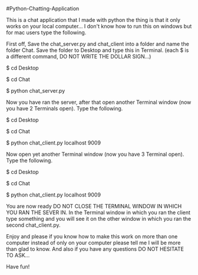 #Python-Chatting-Application

This is a chat application that I made with python the thing is that it only works on your local computer... I don't know how to run this on windows but for mac users type the following.

First off, Save the chat_server.py and chat_client into a folder and name the folder Chat. Save the folder to Desktop and type this in Terminal. (each $ is a different command, DO NOT WRITE THE DOLLAR SIGN...)

$ cd Desktop

$ cd Chat

$ python chat_server.py

Now you have ran the server, after that open another Terminal window (now you have 2 Terminals open). Type the following.

$ cd Desktop

$ cd Chat

$ python chat_client.py localhost 9009

Now open yet another Terminal window (now you have 3 Terminal open). Type the following.

$ cd Desktop

$ cd Chat

$ python chat_client.py localhost 9009

You are now ready DO NOT CLOSE THE TERMINAL WINDOW IN WHICH YOU RAN THE SEVER IN. In the Terminal window in which you ran the client type something and you will see it on the other window in which you ran the second chat_client.py.

Enjoy and please if you know how to make this work on more than one computer instead of only on your computer please tell me I will be more than glad to know. And also if you have any questions DO NOT HESITATE TO ASK...

Have fun!
